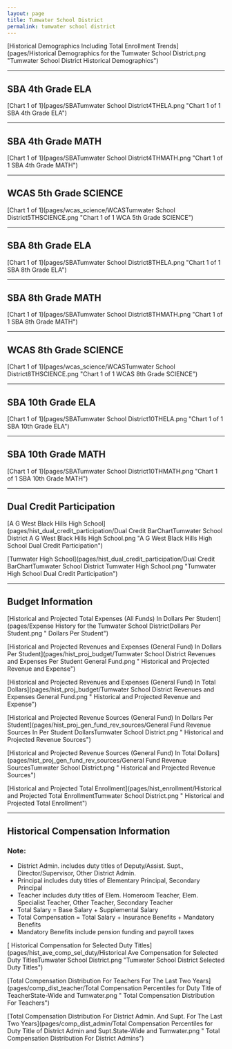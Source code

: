 ```yaml
---
layout: page
title: Tumwater School District
permalink: tumwater school district
---
```



[Historical Demographics Including Total Enrollment Trends](pages/Historical Demographics for the Tumwater School District.png "Tumwater School District Historical Demographics")

___

## SBA 4th Grade ELA

[Chart 1 of 1](pages/SBATumwater School District4THELA.png "Chart 1 of 1 SBA 4th Grade ELA")


___

## SBA 4th Grade MATH

[Chart 1 of 1](pages/SBATumwater School District4THMATH.png "Chart 1 of 1 SBA 4th Grade MATH")


___

## WCAS 5th Grade SCIENCE

[Chart 1 of 1](pages/wcas_science/WCASTumwater School District5THSCIENCE.png "Chart 1 of 1 WCA 5th Grade SCIENCE")


___

## SBA 8th Grade ELA

[Chart 1 of 1](pages/SBATumwater School District8THELA.png "Chart 1 of 1 SBA 8th Grade ELA")


___

## SBA 8th Grade MATH

[Chart 1 of 1](pages/SBATumwater School District8THMATH.png "Chart 1 of 1 SBA 8th Grade MATH")


___

## WCAS 8th Grade SCIENCE

[Chart 1 of 1](pages/wcas_science/WCASTumwater School District8THSCIENCE.png "Chart 1 of 1 WCAS 8th Grade SCIENCE")


___

## SBA 10th Grade ELA

[Chart 1 of 1](pages/SBATumwater School District10THELA.png "Chart 1 of 1 SBA 10th Grade ELA")


___

## SBA 10th Grade MATH

[Chart 1 of 1](pages/SBATumwater School District10THMATH.png "Chart 1 of 1 SBA 10th Grade MATH")


___

## Dual Credit Participation

[A G West Black Hills High School](pages/hist_dual_credit_participation/Dual Credit BarChartTumwater School District A G West Black Hills High School.png "A G West Black Hills High School Dual Credit Participation")

[Tumwater High School](pages/hist_dual_credit_participation/Dual Credit BarChartTumwater School District Tumwater High School.png "Tumwater High School Dual Credit Participation")


___

## Budget Information

[Historical and Projected Total Expenses (All Funds) In Dollars Per Student](pages/Expense History for the Tumwater School DistrictDollars Per Student.png " Dollars Per Student")

[Historical and Projected Revenues and Expenses (General Fund) In Dollars Per Student](pages/hist_proj_budget/Tumwater School District Revenues and Expenses Per Student General Fund.png " Historical and Projected Revenue and Expense")

[Historical and Projected Revenues and Expenses (General Fund) In Total Dollars](pages/hist_proj_budget/Tumwater School District Revenues and Expenses General Fund.png " Historical and Projected Revenue and Expense")

[Historical and Projected Revenue Sources (General Fund) In Dollars Per Student](pages/hist_proj_gen_fund_rev_sources/General Fund Revenue Sources In Per Student DollarsTumwater School District.png " Historical and Projected Revenue Sources")

[Historical and Projected Revenue Sources (General Fund) In Total Dollars](pages/hist_proj_gen_fund_rev_sources/General Fund Revenue SourcesTumwater School District.png " Historical and Projected Revenue Sources")

[Historical and Projected Total Enrollment](pages/hist_enrollment/Historical and Projected Total EnrollmentTumwater School District.png " Historical and Projected Total Enrollment")


___

## Historical Compensation Information
### Note:
- District Admin. includes duty titles of Deputy/Assist. Supt., Director/Supervisor, Other District Admin.
- Principal includes duty titles of Elementary Principal, Secondary Principal
- Teacher includes duty titles of Elem. Homeroom Teacher, Elem. Specialist Teacher, Other Teacher, Secondary Teacher
- Total Salary = Base Salary + Supplemental Salary
- Total Compensation = Total Salary + Insurance Benefits + Mandatory Benefits
- Mandatory Benefits include pension funding and payroll taxes

[ Historical Compensation for Selected Duty Titles](pages/hist_ave_comp_sel_duty/Historical Ave Compensation for Selected Duty TitlesTumwater School District.png "Tumwater School District Selected Duty Titles")

[Total Compensation Distribution For Teachers For The Last Two Years](pages/comp_dist_teacher/Total Compensation Percentiles for Duty Title of TeacherState-Wide and Tumwater.png " Total Compensation Distribution For Teachers")

[Total Compensation Distribution For District Admin. And Supt. For The Last Two Years](pages/comp_dist_admin/Total Compensation Percentiles for Duty Title of District Admin and Supt.State-Wide and Tumwater.png " Total Compensation Distribution For District Admins")

